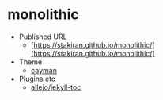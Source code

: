 # monolithic
- Published URL
  - [https://stakiran.github.io/monolithic/](https://stakiran.github.io/monolithic/)
- Theme
  - [cayman](https://github.com/pages-themes/cayman)
- Plugins etc
  - [allejo/jekyll-toc](https://github.com/allejo/jekyll-toc)
